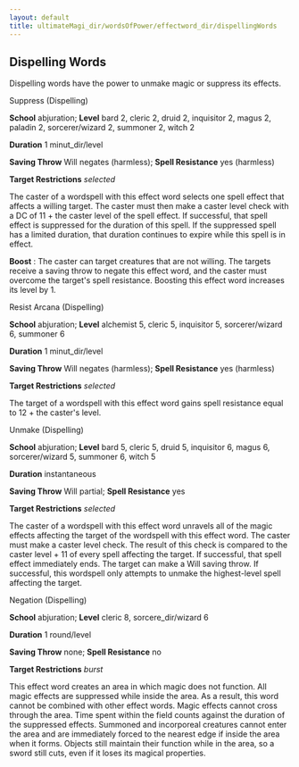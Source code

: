 ```yaml
---
layout: default
title: ultimateMagi_dir/wordsOfPower/effectword_dir/dispellingWords
---
```

## Dispelling Words

Dispelling words have the power to unmake magic or suppress its effects.

Suppress (Dispelling)

**School** abjuration; **Level** bard 2, cleric 2, druid 2, inquisitor 2, magus 2, paladin 2, sorcerer/wizard 2, summoner 2, witch 2

**Duration** 1 minut_dir/level

**Saving Throw** Will negates (harmless); **Spell Resistance** yes (harmless)

**Target Restrictions** _selected_

The caster of a wordspell with this effect word selects one spell effect that affects a willing target. The caster must then make a caster level check with a DC of 11 + the caster level of the spell effect. If successful, that spell effect is suppressed for the duration of this spell. If the suppressed spell has a limited duration, that duration continues to expire while this spell is in effect.

**Boost** : The caster can target creatures that are not willing. The targets receive a saving throw to negate this effect word, and the caster must overcome the target's spell resistance. Boosting this effect word increases its level by 1.

Resist Arcana (Dispelling)

**School** abjuration; **Level** alchemist 5, cleric 5, inquisitor 5, sorcerer/wizard 6, summoner 6

**Duration** 1 minut_dir/level

**Saving Throw** Will negates (harmless); **Spell Resistance** yes (harmless)

**Target Restrictions** _selected_

The target of a wordspell with this effect word gains spell resistance equal to 12 + the caster's level.

Unmake (Dispelling)

**School** abjuration; **Level** bard 5, cleric 5, druid 5, inquisitor 6, magus 6, sorcerer/wizard 5, summoner 6, witch 5

**Duration** instantaneous

**Saving Throw** Will partial; **Spell Resistance** yes

**Target Restrictions** _selected_

The caster of a wordspell with this effect word unravels all of the magic effects affecting the target of the wordspell with this effect word. The caster must make a caster level check. The result of this check is compared to the caster level + 11 of every spell affecting the target. If successful, that spell effect immediately ends. The target can make a Will saving throw. If successful, this wordspell only attempts to unmake the highest-level spell affecting the target.

Negation (Dispelling)

**School** abjuration; **Level** cleric 8, sorcere_dir/wizard 6

**Duration** 1 round/level

**Saving Throw** none; **Spell Resistance** no

**Target Restrictions** _burst_

This effect word creates an area in which magic does not function. All magic effects are suppressed while inside the area. As a result, this word cannot be combined with other effect words. Magic effects cannot cross through the area. Time spent within the field counts against the duration of the suppressed effects. Summoned and incorporeal creatures cannot enter the area and are immediately forced to the nearest edge if inside the area when it forms. Objects still maintain their function while in the area, so a sword still cuts, even if it loses its magical properties.

